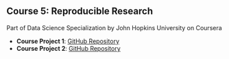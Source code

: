 ## Course 5: Reproducible Research
Part of Data Science Specialization by John Hopkins University on Coursera

* <b>Course Project 1</b>: <a href="https://github.com/xujiachang1024/ReproducibleResearch_Project1">GitHub Repository</a>
* <b>Course Project 2</b>: <a href="https://github.com/xujiachang1024/ReproducibleResearch_Project2">GitHub Repository</a>
